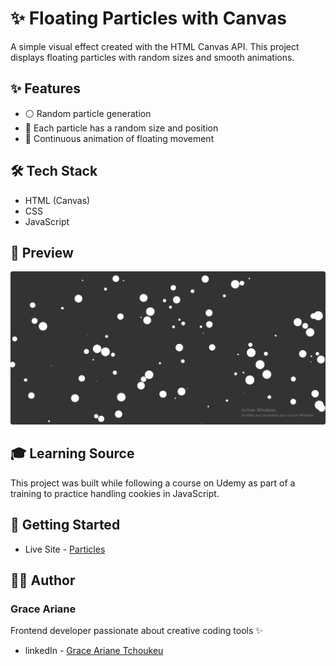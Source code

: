# ✨ Floating Particles with Canvas

A simple visual effect created with the HTML Canvas API. This project displays floating particles with random sizes and smooth animations.

## ✨ Features

- ⚪ Random particle generation  
- 📏 Each particle has a random size and position  
- 🧭 Continuous animation of floating movement  


## 🛠️ Tech Stack

- HTML (Canvas)  
- CSS  
- JavaScript

## 📸 Preview

![preview](./preview.png)

## 🎓 Learning Source
This project was built while following a course on Udemy as part of a training to practice handling cookies in JavaScript.

## 🚀 Getting Started

- Live Site - [Particles](https://particles-gilt.vercel.app/)

## 👨‍💻 Author

### Grace Ariane
Frontend developer passionate about creative coding tools ✨
- linkedIn - [Grace Ariane Tchoukeu](https://www.linkedin.com/in/grace-ariane-tchoukeu)